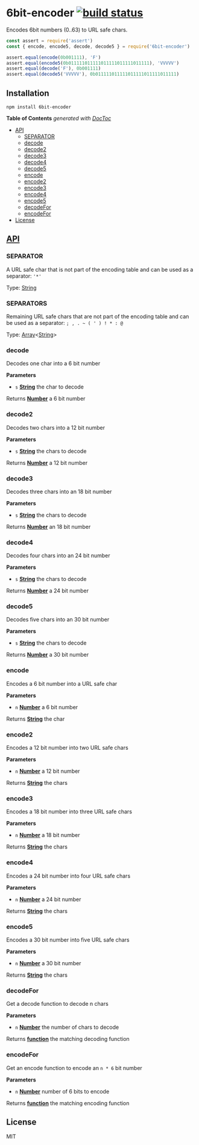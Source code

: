 # 6bit-encoder [![build status](https://secure.travis-ci.org/thlorenz/6bit-encoder.svg?branch=master)](http://travis-ci.org/thlorenz/6bit-encoder)

Encodes 6bit numbers (0..63) to URL safe chars.

```js
const assert = require('assert')
const { encode, encode5, decode, decode5 } = require('6bit-encoder')

assert.equal(encode(0b001111), 'F')
assert.equal(encode5(0b011111011111011111011111011111), 'VVVVV')
assert.equal(decode('F'), 0b001111)
assert.equal(decode5('VVVVV'), 0b011111011111011111011111011111)
```

## Installation

    npm install 6bit-encoder

<!-- START doctoc generated TOC please keep comment here to allow auto update -->
<!-- DON'T EDIT THIS SECTION, INSTEAD RE-RUN doctoc TO UPDATE -->
**Table of Contents**  *generated with [DocToc](https://github.com/thlorenz/doctoc)*

-   [API](#api)
    -   [SEPARATOR](#separator)
    -   [decode](#decode)
    -   [decode2](#decode2)
    -   [decode3](#decode3)
    -   [decode4](#decode4)
    -   [decode5](#decode5)
    -   [encode](#encode)
    -   [encode2](#encode2)
    -   [encode3](#encode3)
    -   [encode4](#encode4)
    -   [encode5](#encode5)
    -   [decodeFor](#decodefor)
    -   [encodeFor](#encodefor)
-   [License](#license)

<!-- END doctoc generated TOC please keep comment here to allow auto update -->

## [API](https://thlorenz.github.io/6bit-encoder)

<!-- Generated by documentation.js. Update this documentation by updating the source code. -->

### SEPARATOR

A URL safe char that is not part of the encoding table and
can be used as a separator: `'*'`

Type: [String](https://developer.mozilla.org/en-US/docs/Web/JavaScript/Reference/Global_Objects/String)

### SEPARATORS

Remaining URL safe chars that are not part of the encoding table and
can be used as a separator: `; , . ~ ( ' ) ! * : @`

Type: [Array](https://developer.mozilla.org/en-US/docs/Web/JavaScript/Reference/Global_Objects/Array)&lt;[String](https://developer.mozilla.org/en-US/docs/Web/JavaScript/Reference/Global_Objects/String)>

### decode

Decodes one char into a 6 bit number

**Parameters**

-   `s` **[String](https://developer.mozilla.org/en-US/docs/Web/JavaScript/Reference/Global_Objects/String)** the char to decode

Returns **[Number](https://developer.mozilla.org/en-US/docs/Web/JavaScript/Reference/Global_Objects/Number)** a 6 bit number

### decode2

Decodes two chars into a 12 bit number

**Parameters**

-   `s` **[String](https://developer.mozilla.org/en-US/docs/Web/JavaScript/Reference/Global_Objects/String)** the chars to decode

Returns **[Number](https://developer.mozilla.org/en-US/docs/Web/JavaScript/Reference/Global_Objects/Number)** a 12 bit number

### decode3

Decodes three chars into an 18 bit number

**Parameters**

-   `s` **[String](https://developer.mozilla.org/en-US/docs/Web/JavaScript/Reference/Global_Objects/String)** the chars to decode

Returns **[Number](https://developer.mozilla.org/en-US/docs/Web/JavaScript/Reference/Global_Objects/Number)** an 18 bit number

### decode4

Decodes four chars into an 24 bit number

**Parameters**

-   `s` **[String](https://developer.mozilla.org/en-US/docs/Web/JavaScript/Reference/Global_Objects/String)** the chars to decode

Returns **[Number](https://developer.mozilla.org/en-US/docs/Web/JavaScript/Reference/Global_Objects/Number)** a 24 bit number

### decode5

Decodes five chars into an 30 bit number

**Parameters**

-   `s` **[String](https://developer.mozilla.org/en-US/docs/Web/JavaScript/Reference/Global_Objects/String)** the chars to decode

Returns **[Number](https://developer.mozilla.org/en-US/docs/Web/JavaScript/Reference/Global_Objects/Number)** a 30 bit number

### encode

Encodes a 6 bit number into a URL safe char

**Parameters**

-   `n` **[Number](https://developer.mozilla.org/en-US/docs/Web/JavaScript/Reference/Global_Objects/Number)** a 6 bit number

Returns **[String](https://developer.mozilla.org/en-US/docs/Web/JavaScript/Reference/Global_Objects/String)** the char

### encode2

Encodes a 12 bit number into two URL safe chars

**Parameters**

-   `n` **[Number](https://developer.mozilla.org/en-US/docs/Web/JavaScript/Reference/Global_Objects/Number)** a 12 bit number

Returns **[String](https://developer.mozilla.org/en-US/docs/Web/JavaScript/Reference/Global_Objects/String)** the chars

### encode3

Encodes a 18 bit number into three URL safe chars

**Parameters**

-   `n` **[Number](https://developer.mozilla.org/en-US/docs/Web/JavaScript/Reference/Global_Objects/Number)** a 18 bit number

Returns **[String](https://developer.mozilla.org/en-US/docs/Web/JavaScript/Reference/Global_Objects/String)** the chars

### encode4

Encodes a 24 bit number into four URL safe chars

**Parameters**

-   `n` **[Number](https://developer.mozilla.org/en-US/docs/Web/JavaScript/Reference/Global_Objects/Number)** a 24 bit number

Returns **[String](https://developer.mozilla.org/en-US/docs/Web/JavaScript/Reference/Global_Objects/String)** the chars

### encode5

Encodes a 30 bit number into five URL safe chars

**Parameters**

-   `n` **[Number](https://developer.mozilla.org/en-US/docs/Web/JavaScript/Reference/Global_Objects/Number)** a 30 bit number

Returns **[String](https://developer.mozilla.org/en-US/docs/Web/JavaScript/Reference/Global_Objects/String)** the chars

### decodeFor

Get a decode function to decode n chars

**Parameters**

-   `n` **[Number](https://developer.mozilla.org/en-US/docs/Web/JavaScript/Reference/Global_Objects/Number)** the number of chars to decode

Returns **[function](https://developer.mozilla.org/en-US/docs/Web/JavaScript/Reference/Statements/function)** the matching decoding function

### encodeFor

Get an encode function to encode an `n * 6` bit number

**Parameters**

-   `n` **[Number](https://developer.mozilla.org/en-US/docs/Web/JavaScript/Reference/Global_Objects/Number)** number of 6 bits to encode

Returns **[function](https://developer.mozilla.org/en-US/docs/Web/JavaScript/Reference/Statements/function)** the matching encoding function

## License

MIT
